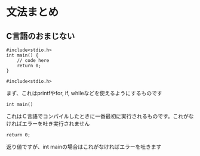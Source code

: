 # 文法まとめ

## C言語のおまじない

```
#include<stdio.h>
int main() {
    // code here
    return 0;
}
```

```
#include<stdio.h>
```
まず、これはprintfやfor, if, whileなどを使えるようにするものです

```
int main()
```

これはＣ言語でコンパイルしたときに一番最初に実行されるものです。これがなければエラーを吐き実行されません

```
return 0;
```

返り値ですが、int mainの場合はこれがなければエラーを吐きます